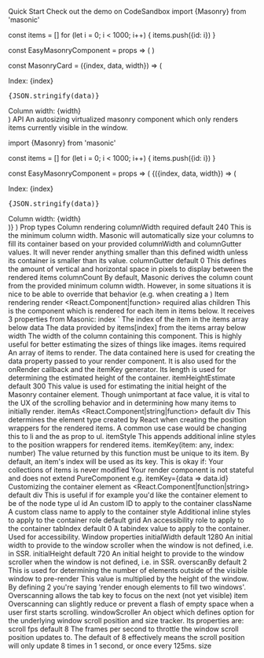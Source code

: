 Quick Start
Check out the demo on CodeSandbox
import {Masonry} from 'masonic'

const items = []
for (let i = 0; i < 1000; i++) {
  items.push({id: i})
}

const EasyMasonryComponent = props => (
  <Masonry items={items} render={MasonryCard} />
)

const MasonryCard = ({index, data, width}) => (
  <div>
    <div>Index: {index}</div>
    <pre>{JSON.stringify(data)}</pre>
    <div>Column width: {width}</div>
  </div>
)
API
<Masonry>
An autosizing virtualized masonry component which only renders items currently visible in the window.

import {Masonry} from 'masonic'

const items = []
for (let i = 0; i < 1000; i++) {
  items.push({id: i})
}

const EasyMasonryComponent = props => (
  <Masonry items={items}>
    {({index, data, width}) => (
      <div>
        <div>Index: {index}</div>
        <pre>{JSON.stringify(data)}</pre>
        <div>Column width: {width}</div>
      </div>
    )}
  </Masonry>
)
Prop types
Column rendering
columnWidth
<number> required
default 240
This is the minimum column width. Masonic will automatically size your columns to fill its container based on your provided columnWidth and columnGutter values. It will never render anything smaller than this defined width unless its container is smaller than its value.
columnGutter
<number>
default 0
This defines the amount of vertical and horizontal space in pixels to display between the rendered items
columnCount
<number>
By default, Masonic derives the column count from the provided minimum column width. However, in some situations it is nice to be able to override that behavior (e.g. when creating a <List>)
Item rendering
render
<React.Component|function> required
alias children
This is the component which is rendered for each item in items below. It receives 3 properties from Masonic:
index
`
The index of the item in the items array below
data
<any>
The data provided by items[index] from the items array below
width
The width of the column containing this component. This is highly useful for better estimating the sizes of things like images.
items
<array> required
An array of items to render. The data contained here is used for creating the data property passed to your render component. It is also used for the onRender callback and the itemKey generator. Its length is used for determining the estimated height of the container.
itemHeightEstimate
<number>
default 300
This value is used for estimating the initial height of the Masonry container element. Though unimportant at face value, it is vital to the UX of the scrolling behavior and in determining how many items to initially render.
itemAs
<React.Component|string|function>
default div
This determines the element type created by React when creating the position wrappers for the rendered items. A common use case would be changing this to li and the as prop to ul.
itemStyle
<object>
This appends additional inline styles to the position wrappers for rendered items.
itemKey(item: any, index: number)
<function>
The value returned by this function must be unique to its item.
By default, an item's index will be used as its key. This is okay if:
Your collections of items is never modified
Your render component is not stateful and does not extend PureComponent
e.g. itemKey={data => data.id}
Customizing the container element
as
<React.Component|function|string>
default div
This is useful if for example you'd like the container element to be of the node type ul
id
<string>
An custom ID to apply to the container
className
<string>
A custom class name to apply to the container
style
<object>
Additional inline styles to apply to the container
role
<string>
default grid
An accessibility role to apply to the container
tabIndex
<number>
default 0
A tabindex value to apply to the container. Used for accessibility.
Window properties
initialWidth
<number>
default 1280
An initial width to provide to the window scroller when the window is not defined, i.e. in SSR.
initialHeight
<number>
default 720
An initial height to provide to the window scroller when the window is not defined, i.e. in SSR.
overscanBy
<number>
default 2
This is used for determining the number of elements outside of the visible window to pre-render
This value is multiplied by the height of the window. By defining 2 you're saying 'render enough elements to fill two windows'.
Overscanning allows the tab key to focus on the next (not yet visible) item
Overscanning can slightly reduce or prevent a flash of empty space when a user first starts scrolling.
windowScroller
<object>
An object which defines option for the underlying window scroll position and size tracker. Its properties are:
scroll
<object>
fps
<number>
default 8
The frames per second to throttle the window scroll position updates to. The default of 8 effectively means the scroll position will only update 8 times in 1 second, or once every 125ms.
size
<object>
wait
<number>
default 120
Window resize events are debounced to avoid doing wayyyy too much reflow work when the window size changes. This value specifies the amount of time to wait until those resize events stop firing before the event is actually allowed to trigger, and the size is measured. 120 is a sane default, as it feels instantaneous when you stop resizing and it doesn't do too much work in the interim.
Callbacks
onRender(startIndex: number, stopIndex: number, items: array)
<function>
This callback fires any time the items rendered in the visible window change.
startIndex
<number>
The index of the first item most recently rendered.
stopIndex
<number>
The index of the last item most recently rendered.
items
The array of items provided in the items prop
Methods
When a ref is provided to this component, you'll have access to its following methods:

clearPositions(): void
Clears the position cache of the component. This is primarily used for resetting the position state when you want to render a completely different array of items. You could also provide a unique key property to the <Masonry> component to achieve similar.
<List>
An autosizing virtualized list component which only renders items currently visible in the window. This is just a single-column Masonry component.

Prop types
This component inherits all of the props listed in <Masonry> with exception to columnWidth, columnCount, and columnGutter which are discarded.

rowGutter
<number>
This defines the amount of vertical space in pixels to display between the rendered items
useInfiniteLoader(loadMoreItems: function, opt: object): onRenderCallback
A React hook for seamlessly creating an infinite scrolling Masonry or List component.

import {Masonry, useInfiniteLoader} from 'masonic'

const fetchMoreItems = memoize((startIndex, stopIndex) =>
  fetch(
    `/api/get-more?after=${startIndex}&limit=${startIndex + stopIndex}`
  ).then(items => {
    // do something to add the new items to your state
  })
)

const InfiniteMasonry = props => {
  const maybeLoadMore = useInfiniteLoader(fetchMoreItems)
  return <Masonry {...props} onRender={maybeLoadMore} />
}
Arguments
loadMoreItems
<function> required
This callback will be invoked when more items must be loaded.
It should implement the following signature:
(startIndex: number, stopIndex: number, items: array): Promise
The returned Promise should be resolved once row data has finished loading.
It will be used to determine when to refresh the list with the newly-loaded data.
This callback may be called multiple times in reaction to a single scroll event. As such, you are expected to memoize/track whether or not you've already received the startIndex, stopIndex, items values to prevent loading data more than once.
opt
<object>
isItemLoaded
<function>
default (index, items) => items[index] !== undefined
Function responsible for determining the loaded state of each item.
It should implement the following signature:
(index: number, items: array): boolean
minimumBatchSize
<number>
default 16
Minimum number of items to be loaded at a time. This property is used to batch requests to reduce HTTP requests.
threshold
<number>
default 16
A threshold at which to pre-fetch data.
The default value of 16 means that data will start loading when a user scrolls within 16 items.
totalItems
<number>
default 9E9
The total number of items you'll need to eventually load (if known). This can be arbitrarily high if not known (as such, the default value).
Differences from react-virtualized/Masonry
There are actually quite a few differences between these components and the originals, despite the overall design being highly inspired by them.

The original component requires a <CellMeasurer>, cellPositioner, and cellMeasurerCache. In Masonic this functionality is built in and uses resize-observer-polyfill for tracking cell size changes.

This component will auto-calculate the number of columns to render based upon the defined columnWidth property. The column count will update any time it changes.

The implementation for updating cell positions and sizes is also much more efficient in this component because only specific cells and columns are updated when cell sizes change, whereas in the original a complete reflow is triggered.

The Masonry component only renders relative to its parent container's width and the browser window's height. The original component is tuned for rendering inside a parent container and not the window. You can import FreeMasonry to customize this behavior.

The API is a complete rewrite and because of much of what is mentioned above, is much easier to use in my opinion.